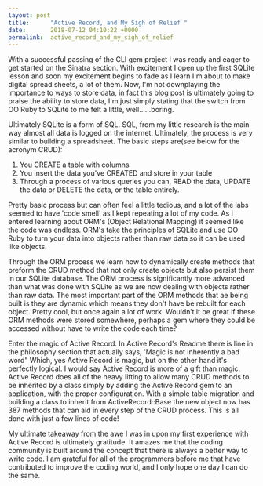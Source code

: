 ```yaml
---
layout: post
title:      "Active Record, and My Sigh of Relief "
date:       2018-07-12 04:10:22 +0000
permalink:  active_record_and_my_sigh_of_relief
---
```



With a successful passing of the CLI gem project I was ready and eager to get started on the Sinatra section. With excitement I open up the first SQLite lesson and soon my excitement begins to fade as I learn I'm about to make digital spread sheets, a lot of them. Now, I'm not downplaying the importance to ways to store data, in fact this blog post is ultimately going to praise the ability to store data, I'm just simply stating that the switch from OO Ruby to SQLite to me felt a little, well......boring. 

Ultimately SQLite is a form of SQL. SQL, from my little research is the main way almost all data is logged on the internet. Ultimately, the process is very similar to building a spreadsheet. The basic steps are(see below for the acronym CRUD):
1. You CREATE a table with columns
2. You insert the data you've CREATED and store in your table 
3. Through a process of various queries you can, READ the data, UPDATE the data or DELETE the data, or the table entirely. 

Pretty basic process but can often feel a little tedious, and a lot of the labs seemed to have 'code smell' as I kept repeating a lot of my code. As I entered learning about ORM's (Object Relational Mapping) it seemed like the code was endless. ORM's take the principles of SQLite and use OO Ruby to turn your data into objects rather than raw data so it can be used like objects. 

Through the ORM process we learn how to dynamically create methods that preform the CRUD method that not only create objects but also persist them in our SQLite database. The ORM process is significantly more advanced than what was done with SQLite as we are now dealing with objects rather than raw data. The most important part of the ORM methods that ae being built is they are dynamic which means they don't have be rebuilt for each object. Pretty cool, but once again a lot of work. Wouldn’t it be great if these ORM methods were stored somewhere, perhaps a gem where they could be accessed without have to write the code each time?

Enter the magic of Active Record.  In Active Record's Readme there is line in the philosophy section that actually says, 'Magic is not inherently a bad word" Which, yes Active Record is magic, but on the other hand it's perfectly logical. I would say Active Record is more of a gift than magic. Active Record does all of the heavy lifting to allow many CRUD methods to be inherited by a class simply by adding the Active Record gem to an application, with the proper configuration. With a simple table migration and building a class to inherit from ActiveRecord::Base the new object now has 387 methods that can aid in every step of the CRUD process. This is all done with just a few lines of code!

My ultimate takeaway from the awe I was in upon my first experience with Active Record is ultimately gratitude. It amazes me that the coding community is built around the concept that there is always a better way to write code. I am grateful for all of the programmers before me that have contributed to improve the coding world, and I only hope one day I can do the same.





